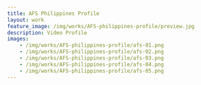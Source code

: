 ```yaml
---
title: AFS Philippines Profile
layout: work
feature_image: /img/works/AFS-philippines-profile/preview.jpg
description: Video Profile
images:
    - /img/works/AFS-philippines-profile/afs-01.png
    - /img/works/AFS-philippines-profile/afs-02.png
    - /img/works/AFS-philippines-profile/afs-03.png
    - /img/works/AFS-philippines-profile/afs-04.png
    - /img/works/AFS-philippines-profile/afs-05.png
---
```

